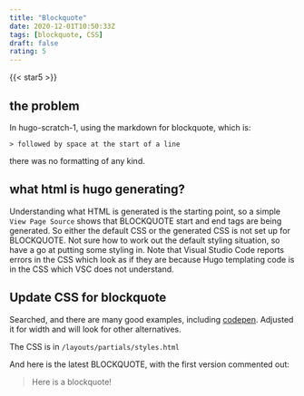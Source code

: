 ```yaml
---
title: "Blockquote"
date: 2020-12-01T10:50:33Z
tags: [blockquote, CSS]
draft: false
rating: 5
---
```

{{< star5 >}}
## the problem
In hugo-scratch-1, using the markdown for blockquote, which is:

 `> followed by space at the start of a line`

 there was no formatting of any kind. 

 ## what html is hugo generating?

 Understanding what HTML is generated is the starting point, so a simple `View Page Source` shows that BLOCKQUOTE start and end tags are being generated. So either the default CSS or the generated CSS is not set up for BLOCKQUOTE. Not sure how to work out the default styling situation, so have a go at putting some styling in. Note that Visual Studio Code reports errors in the CSS which look as if they are because Hugo templating code is in the CSS which VSC does not understand.
 
 ## Update CSS for blockquote

 Searched, and there are many good examples, including [codepen](https://codepen.io/cliftwalker/pen/XJaEXY).
 Adjusted it for width and will look for other alternatives.

 The CSS is in `/layouts/partials/styles.html`

 And here is the latest BLOCKQUOTE, with the first version commented out:

 > Here is a blockquote!  